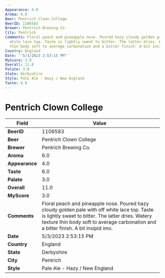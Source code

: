 ```yaml
---
Appearance: 4.0
Aroma: 6.0
Beer: Pentrich Clown College
BeerID: 1106583
Brewer: Pentrich Brewing Co.
City: Pentrich
Comments: Floral peach and pineapple nose. Poured hazy cloudy golden pale with off
  white lace top. Taste is lightly sweet to bitter. The latter dries. Watery texture
  thin body soft to average carbonation and a bitter finish. A bit insipid imo.
Country: England
Date: '"5/3/2023 2:53:15 PM"'
MyScore: 3.0
Overall: 11.0
Palate: 3.0
State: Derbyshire
Style: Pale Ale - Hazy / New England
Taste: 6.0
---
```


# Pentrich Clown College

| Field         | Value |
|---------------|-------|
| **BeerID** | 1106583 |
| **Beer** | Pentrich Clown College |
| **Brewer** | Pentrich Brewing Co. |
| **Aroma** | 6.0 |
| **Appearance** | 4.0 |
| **Taste** | 6.0 |
| **Palate** | 3.0 |
| **Overall** | 11.0 |
| **MyScore** | 3.0 |
| **Comments** | Floral peach and pineapple nose. Poured hazy cloudy golden pale with off white lace top. Taste is lightly sweet to bitter. The latter dries. Watery texture thin body soft to average carbonation and a bitter finish. A bit insipid imo. |
| **Date** | 5/3/2023 2:53:15 PM |
| **Country** | England |
| **State** | Derbyshire |
| **City** | Pentrich |
| **Style** | Pale Ale - Hazy / New England |
